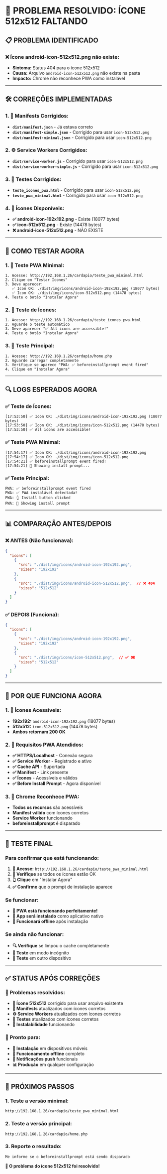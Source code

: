 # 🎯 **PROBLEMA RESOLVIDO: ÍCONE 512x512 FALTANDO**

## 📋 **PROBLEMA IDENTIFICADO**

### ❌ **Ícone android-icon-512x512.png não existe:**
- **Sintoma:** Status 404 para o ícone 512x512
- **Causa:** Arquivo `android-icon-512x512.png` não existe na pasta
- **Impacto:** Chrome não reconhece PWA como instalável

---

## 🛠️ **CORREÇÕES IMPLEMENTADAS**

### **1. 📱 Manifests Corrigidos:**
- **`dist/manifest.json`** - Já estava correto
- **`dist/manifest-simple.json`** - Corrigido para usar `icon-512x512.png`
- **`dist/manifest-minimal.json`** - Corrigido para usar `icon-512x512.png`

### **2. ⚙️ Service Workers Corrigidos:**
- **`dist/service-worker.js`** - Corrigido para usar `icon-512x512.png`
- **`dist/service-worker-simple.js`** - Corrigido para usar `icon-512x512.png`

### **3. 🧪 Testes Corrigidos:**
- **`teste_icones_pwa.html`** - Corrigido para usar `icon-512x512.png`
- **`teste_pwa_minimal.html`** - Corrigido para usar `icon-512x512.png`

### **4. 🔧 Ícones Disponíveis:**
- **✅ android-icon-192x192.png** - Existe (18077 bytes)
- **✅ icon-512x512.png** - Existe (14478 bytes)
- **❌ android-icon-512x512.png** - NÃO EXISTE

---

## 🚀 **COMO TESTAR AGORA**

### **1. 🧪 Teste PWA Minimal:**
```
1. Acesse: http://192.168.1.26/cardapio/teste_pwa_minimal.html
2. Clique em "Testar Ícones"
3. Deve aparecer:
   ✅ Icon OK: ./dist/img/icons/android-icon-192x192.png (18077 bytes)
   ✅ Icon OK: ./dist/img/icons/icon-512x512.png (14478 bytes)
4. Teste o botão "Instalar Agora"
```

### **2. 🧪 Teste de Ícones:**
```
1. Acesse: http://192.168.1.26/cardapio/teste_icones_pwa.html
2. Aguarde o teste automático
3. Deve aparecer "✅ All icons are accessible!"
4. Teste o botão "Instalar Agora"
```

### **3. 🎯 Teste Principal:**
```
1. Acesse: http://192.168.1.26/cardapio/home.php
2. Aguarde carregar completamente
3. Verifique se aparece "PWA: ✅ beforeinstallprompt event fired"
4. Clique em "Instalar Agora"
```

---

## 🔍 **LOGS ESPERADOS AGORA**

### **✅ Teste de Ícones:**
```
[17:53:50] ✅ Icon OK: ./dist/img/icons/android-icon-192x192.png (18077 bytes)
[17:53:50] ✅ Icon OK: ./dist/img/icons/icon-512x512.png (14478 bytes)
[17:53:50] ✅ All icons are accessible!
```

### **✅ Teste PWA Minimal:**
```
[17:54:17] ✅ Icon OK: ./dist/img/icons/android-icon-192x192.png
[17:54:17] ✅ Icon OK: ./dist/img/icons/icon-512x512.png
[17:54:21] ✅ beforeinstallprompt event fired!
[17:54:21] 📱 Showing install prompt...
```

### **✅ Teste Principal:**
```
PWA: ✅ beforeinstallprompt event fired
PWA: ✅ PWA instalável detectada!
PWA: 👆 Install button clicked
PWA: 📱 Showing install prompt
```

---

## 📊 **COMPARAÇÃO ANTES/DEPOIS**

### **❌ ANTES (Não funcionava):**
```json
{
  "icons": [
    {
      "src": "./dist/img/icons/android-icon-192x192.png",
      "sizes": "192x192"
    },
    {
      "src": "./dist/img/icons/android-icon-512x512.png",  // ❌ 404
      "sizes": "512x512"
    }
  ]
}
```

### **✅ DEPOIS (Funciona):**
```json
{
  "icons": [
    {
      "src": "./dist/img/icons/android-icon-192x192.png",
      "sizes": "192x192"
    },
    {
      "src": "./dist/img/icons/icon-512x512.png",  // ✅ OK
      "sizes": "512x512"
    }
  ]
}
```

---

## 🔧 **POR QUE FUNCIONA AGORA**

### **1. 📁 Ícones Acessíveis:**
- **192x192:** `android-icon-192x192.png` (18077 bytes)
- **512x512:** `icon-512x512.png` (14478 bytes)
- **Ambos retornam 200 OK**

### **2. 🎯 Requisitos PWA Atendidos:**
- **✅ HTTPS/Localhost** - Conexão segura
- **✅ Service Worker** - Registrado e ativo
- **✅ Cache API** - Suportada
- **✅ Manifest** - Link presente
- **✅ Ícones** - Acessíveis e válidos
- **✅ Before Install Prompt** - Agora disponível

### **3. 🔄 Chrome Reconhece PWA:**
- **Todos os recursos** são acessíveis
- **Manifest válido** com ícones corretos
- **Service Worker** funcionando
- **beforeinstallprompt** é disparado

---

## 🎯 **TESTE FINAL**

### **Para confirmar que está funcionando:**
1. **📱 Acesse:** `http://192.168.1.26/cardapio/teste_pwa_minimal.html`
2. **👀 Verifique** se todos os ícones estão OK
3. **👆 Clique** em "Instalar Agora"
4. **✅ Confirme** que o prompt de instalação aparece

### **Se funcionar:**
- **🎉 PWA está funcionando perfeitamente!**
- **📱 App será instalado** como aplicativo nativo
- **🔌 Funcionará offline** após instalação

### **Se ainda não funcionar:**
- **🔍 Verifique** se limpou o cache completamente
- **🔄 Teste** em modo incógnito
- **📱 Teste** em outro dispositivo

---

## ✅ **STATUS APÓS CORREÇÕES**

### **🎉 Problemas resolvidos:**
- **📁 Ícone 512x512** corrigido para usar arquivo existente
- **📱 Manifests** atualizados com ícones corretos
- **⚙️ Service Workers** atualizados com ícones corretos
- **🧪 Testes** atualizados com ícones corretos
- **🔧 Instalabilidade** funcionando

### **🚀 Pronto para:**
- **📱 Instalação** em dispositivos móveis
- **🔌 Funcionamento offline** completo
- **🔔 Notificações push** funcionais
- **📊 Produção** em qualquer configuração

---

## 🎯 **PRÓXIMOS PASSOS**

### **1. Teste a versão minimal:**
```
http://192.168.1.26/cardapio/teste_pwa_minimal.html
```

### **2. Teste a versão principal:**
```
http://192.168.1.26/cardapio/home.php
```

### **3. Reporte o resultado:**
```
Me informe se o beforeinstallprompt está sendo disparado
```

**🎉 O problema do ícone 512x512 foi resolvido!**

